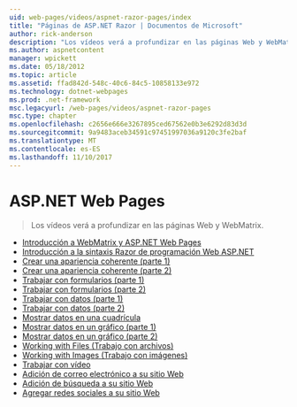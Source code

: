 ```yaml
---
uid: web-pages/videos/aspnet-razor-pages/index
title: "Páginas de ASP.NET Razor | Documentos de Microsoft"
author: rick-anderson
description: "Los vídeos verá a profundizar en las páginas Web y WebMatrix."
ms.author: aspnetcontent
manager: wpickett
ms.date: 05/18/2012
ms.topic: article
ms.assetid: ffad842d-548c-40c6-84c5-10858133e972
ms.technology: dotnet-webpages
ms.prod: .net-framework
msc.legacyurl: /web-pages/videos/aspnet-razor-pages
msc.type: chapter
ms.openlocfilehash: c2656e666e3267895ced67562e0b3e6292d83d3d
ms.sourcegitcommit: 9a9483aceb34591c97451997036a9120c3fe2baf
ms.translationtype: MT
ms.contentlocale: es-ES
ms.lasthandoff: 11/10/2017
---
```

<a name="aspnet-web-pages"></a>ASP.NET Web Pages
=================
> Los vídeos verá a profundizar en las páginas Web y WebMatrix.


- [Introducción a WebMatrix y ASP.NET Web Pages](getting-started-with-webmatrix-and-aspnet-web-pages.md)
- [Introducción a la sintaxis Razor de programación Web ASP.NET](introduction-to-aspnet-web-programming-using-the-razor-syntax.md)
- [Crear una apariencia coherente (parte 1)](creating-a-consistent-look-part-1.md)
- [Crear una apariencia coherente (parte 2)](creating-a-consistent-look-part-2.md)
- [Trabajar con formularios (parte 1)](working-with-forms-part-1.md)
- [Trabajar con formularios (parte 2)](working-with-forms-part-2.md)
- [Trabajar con datos (parte 1)](working-with-data-part-1.md)
- [Trabajar con datos (parte 2)](working-with-data-part-2.md)
- [Mostrar datos en una cuadrícula](displaying-data-in-a-grid.md)
- [Mostrar datos en un gráfico (parte 1)](displaying-data-in-a-chart-part-1.md)
- [Mostrar datos en un gráfico (parte 2)](displaying-data-in-a-chart-part-2.md)
- [Working with Files (Trabajo con archivos)](working-with-files.md)
- [Working with Images (Trabajo con imágenes)](working-with-images.md)
- [Trabajar con vídeo](working-with-video.md)
- [Adición de correo electrónico a su sitio Web](adding-email-to-your-web-site.md)
- [Adición de búsqueda a su sitio Web](adding-search-to-your-web-site.md)
- [Agregar redes sociales a su sitio Web](adding-social-networking-to-your-website.md)
